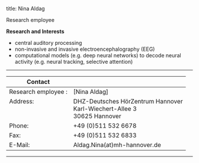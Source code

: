 title: Nina Aldag 




Research employee	



**Research and Interests**

* central auditory processing
* non-invasive and invasive electroencephalography (EEG)
* computational models (e.g. deep neural networks) to decode neural activity (e.g. neural tracking, selective attention)

---

| Contact                 |                            |
| ------------------------|--------------------------- |
| Research employee	:<br>          | [Nina Aldag] |
| Address: <br><br><br>   | DHZ-Deutsches HörZentrum Hannover<br> Karl-Wiechert-Allee 3 <br> 30625 Hannover |
| Phone:                  | +49 (0)511 532 6678 |
| Fax:                    | +49 (0)511 532 6833 |
| E-Mail:                 |Aldag.Nina(at)mh-hannover.de|

---
    
